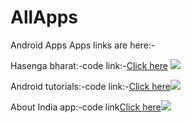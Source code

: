 # AllApps
Android Apps
Apps links are here:-
 
 Hasenga bharat:-code link:-<a href="https://github.com/vikashumain/IndianComedyapp">Click here</a> <a href="http://www.droidbin.com/p1bfnv7ggp1dih7cm1iu4jtn18u33"><img src="https://github.com/vikashumain/AllApps/blob/master/get-it-on.png"></a>
 
 Android tutorials:-code link:-<a href="https://github.com/vikashumain/Rippleeffectnew">Click here</a><a href="http://www.droidbin.com/p1bfnvmj7o1g511eg81nvh1nqv59a3"><img src="https://github.com/vikashumain/AllApps/blob/master/get-it-on.png"></a>
 
 About India app:-code link<a href="https://github.com/vikashumain/Lastreader">Click here</a><a href="http://www.droidbin.com/p1bfnvlfkvqu01t377af12e4ade3"><img src="https://github.com/vikashumain/AllApps/blob/master/get-it-on.png"></a>
